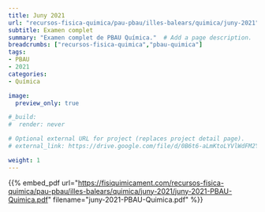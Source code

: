 ```yaml
---
title: Juny 2021
url: "recursos-fisica-quimica/pau-pbau/illes-balears/quimica/juny-2021"
subtitle: Examen complet
summary: "Examen complet de PBAU Química."  # Add a page description.
breadcrumbs: ["recursos-fisica-quimica","pbau-quimica"]
tags:
- PBAU
- 2021
categories:
- Química

image:
  preview_only: true

#_build:
#  render: never

# Optional external URL for project (replaces project detail page).
# external_link: https://drive.google.com/file/d/0B6t6-aLmKtoLYVlWdFM2Ym5fV28/view

weight: 1
---
```


{{% embed_pdf url="https://fisiquimicament.com/recursos-fisica-quimica/pau-pbau/illes-balears/quimica/juny-2021/juny-2021-PBAU-Quimica.pdf" filename="juny-2021-PBAU-Quimica.pdf" %}}